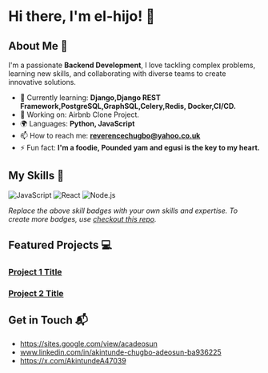 # Hi there, I'm el-hijo! 👋
## About Me 🚀

I'm a passionate **Backend Development**, I love tackling complex problems, learning new skills, and collaborating with diverse teams to create innovative solutions.

- 🌱 Currently learning: **Django,Django REST Framework,PostgreSQL,GraphSQL,Celery,Redis, Docker,CI/CD.**
- 🔭 Working on: Airbnb Clone Project. 
- 🌍 Languages: **Python, JavaScript**
- 📫 How to reach me: **reverencechugbo@yahoo.co.uk**
- ⚡ Fun fact: **I'm a foodie, Pounded yam and egusi is the key to my heart.**

## My Skills 🧠


![JavaScript](https://img.shields.io/badge/-JavaScript-F7DF1E?style=flat-square&logo=javascript&logoColor=black)
![React](https://img.shields.io/badge/-React-61DAFB?style=flat-square&logo=react&logoColor=black)
![Node.js](https://img.shields.io/badge/-Node.js-339933?style=flat-square&logo=node.js&logoColor=white)

*Replace the above skill badges with your own skills and expertise. To create more badges, use [checkout this repo](https://github.com/alexandresanlim/Badges4-README.md-Profile).*

## Featured Projects 💻

### [Project 1 Title](project_1_link)


### [Project 2 Title](project_2_link)




## Get in Touch 📬

- https://sites.google.com/view/acadeosun
- www.linkedin.com/in/akintunde-chugbo-adeosun-ba936225
- https://x.com/AkintundeA47039
